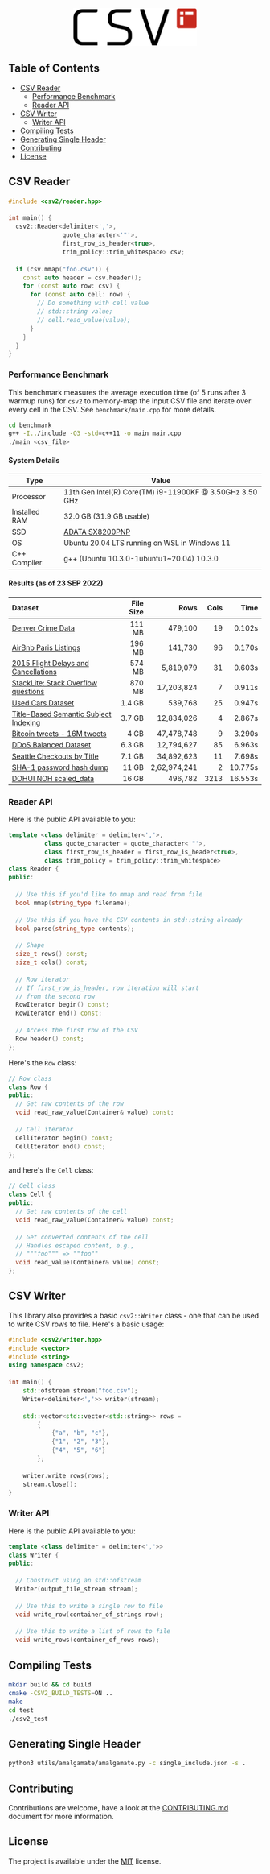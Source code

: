 <p align="center">
  <img height="75" src="img/logo.png" alt="csv2"/>
</p>

## Table of Contents

*    [CSV Reader](#csv-reader)
     *    [Performance Benchmark](#performance-benchmark)
     *    [Reader API](#reader-api)
*    [CSV Writer](#csv-writer)
     *    [Writer API](#writer-api)
*    [Compiling Tests](#compiling-tests)
*    [Generating Single Header](#generating-single-header)
*    [Contributing](#contributing)
*    [License](#license)

## CSV Reader

```cpp
#include <csv2/reader.hpp>

int main() {
  csv2::Reader<delimiter<','>, 
               quote_character<'"'>, 
               first_row_is_header<true>,
               trim_policy::trim_whitespace> csv;
               
  if (csv.mmap("foo.csv")) {
    const auto header = csv.header();
    for (const auto row: csv) {
      for (const auto cell: row) {
        // Do something with cell value
        // std::string value;
        // cell.read_value(value);
      }
    }
  }
}
```

### Performance Benchmark

This benchmark measures the average execution time (of 5 runs after 3 warmup runs) for `csv2` to memory-map the input CSV file and iterate over every cell in the CSV. See `benchmark/main.cpp` for more details.

```bash
cd benchmark
g++ -I../include -O3 -std=c++11 -o main main.cpp
./main <csv_file>
```

#### System Details

| Type            | Value                                                                                                     |
| --------------- | --------------------------------------------------------------------------------------------------------- |
| Processor       | 11th Gen Intel(R) Core(TM) i9-11900KF @ 3.50GHz   3.50 GHz                                                |
| Installed RAM   | 32.0 GB (31.9 GB usable)                                                                                  |
| SSD             | [ADATA SX8200PNP](https://www.adata.com/upload/downloadfile/Datasheet_XPG%20SX8200%20Pro_EN_20181017.pdf) |
| OS              | Ubuntu 20.04 LTS running on WSL in Windows 11                                                             |
| C++ Compiler    | g++ (Ubuntu 10.3.0-1ubuntu1~20.04) 10.3.0                                                                 |

#### Results (as of 23 SEP 2022)

| Dataset | File Size | Rows | Cols | Time |
|:---     |       ---:|  ---:|  ---:|  ---:|
| [Denver Crime Data](https://www.kaggle.com/paultimothymooney/denver-crime-data) | 111 MB | 479,100 | 19 | 0.102s |
| [AirBnb Paris Listings](https://www.kaggle.com/juliatb/airbnb-paris) | 196 MB | 141,730 | 96 | 0.170s |
| [2015 Flight Delays and Cancellations](https://www.kaggle.com/usdot/flight-delays) | 574 MB | 5,819,079 | 31 | 0.603s |
| [StackLite: Stack Overflow questions](https://www.kaggle.com/stackoverflow/stacklite) | 870 MB | 17,203,824 | 7 | 0.911s |
| [Used Cars Dataset](https://www.kaggle.com/austinreese/craigslist-carstrucks-data) | 1.4 GB | 539,768 | 25 | 0.947s |
| [Title-Based Semantic Subject Indexing](https://www.kaggle.com/hsrobo/titlebased-semantic-subject-indexing) | 3.7 GB | 12,834,026 | 4 |2.867s|
| [Bitcoin tweets - 16M tweets](https://www.kaggle.com/alaix14/bitcoin-tweets-20160101-to-20190329) | 4 GB | 47,478,748 | 9 | 3.290s |
| [DDoS Balanced Dataset](https://www.kaggle.com/devendra416/ddos-datasets) | 6.3 GB | 12,794,627 | 85 | 6.963s |
| [Seattle Checkouts by Title](https://www.kaggle.com/city-of-seattle/seattle-checkouts-by-title) | 7.1 GB | 34,892,623 | 11 | 7.698s |
| [SHA-1 password hash dump](https://www.kaggle.com/urvishramaiya/have-i-been-pwnd) | 11 GB | 2,62,974,241 | 2 | 10.775s |
| [DOHUI NOH scaled_data](https://www.kaggle.com/seaa0612/scaled-data) | 16 GB | 496,782 | 3213 | 16.553s |

### Reader API

Here is the public API available to you:

```cpp
template <class delimiter = delimiter<','>, 
          class quote_character = quote_character<'"'>,
          class first_row_is_header = first_row_is_header<true>,
          class trim_policy = trim_policy::trim_whitespace>
class Reader {
public:
  
  // Use this if you'd like to mmap and read from file
  bool mmap(string_type filename);

  // Use this if you have the CSV contents in std::string already
  bool parse(string_type contents);

  // Shape
  size_t rows() const;
  size_t cols() const;
  
  // Row iterator
  // If first_row_is_header, row iteration will start
  // from the second row
  RowIterator begin() const;
  RowIterator end() const;

  // Access the first row of the CSV
  Row header() const;
};
```

Here's the `Row` class:

```cpp
// Row class
class Row {
public:
  // Get raw contents of the row
  void read_raw_value(Container& value) const;
  
  // Cell iterator
  CellIterator begin() const;
  CellIterator end() const;
};
```

and here's the `Cell` class:

```cpp
// Cell class
class Cell {
public:
  // Get raw contents of the cell
  void read_raw_value(Container& value) const;
  
  // Get converted contents of the cell
  // Handles escaped content, e.g., 
  // """foo""" => ""foo""
  void read_value(Container& value) const;
};
```

## CSV Writer

This library also provides a basic `csv2::Writer` class - one that can be used to write CSV rows to file. Here's a basic usage:

```cpp
#include <csv2/writer.hpp>
#include <vector>
#include <string>
using namespace csv2;

int main() {
    std::ofstream stream("foo.csv");
    Writer<delimiter<','>> writer(stream);

    std::vector<std::vector<std::string>> rows = 
        {
            {"a", "b", "c"},
            {"1", "2", "3"},
            {"4", "5", "6"}
        };

    writer.write_rows(rows);
    stream.close();
}
```

### Writer API

Here is the public API available to you:

```cpp
template <class delimiter = delimiter<','>>
class Writer {
public:
  
  // Construct using an std::ofstream
  Writer(output_file_stream stream);

  // Use this to write a single row to file
  void write_row(container_of_strings row);

  // Use this to write a list of rows to file
  void write_rows(container_of_rows rows);
```

## Compiling Tests

```bash
mkdir build && cd build
cmake -CSV2_BUILD_TESTS=ON ..
make
cd test
./csv2_test
```

## Generating Single Header

```bash
python3 utils/amalgamate/amalgamate.py -c single_include.json -s .
```

## Contributing
Contributions are welcome, have a look at the [CONTRIBUTING.md](CONTRIBUTING.md) document for more information.

## License
The project is available under the [MIT](https://opensource.org/licenses/MIT) license.
